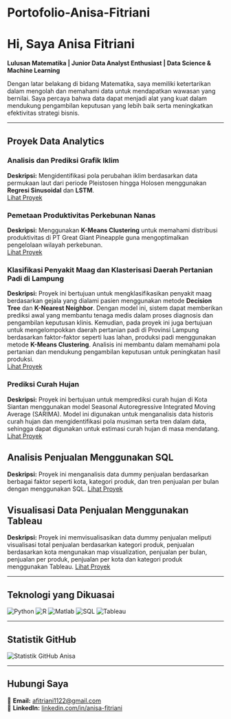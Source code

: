 # Portofolio-Anisa-Fitriani

# Hi, Saya Anisa Fitriani

**Lulusan Matematika | Junior Data Analyst Enthusiast | Data Science & Machine Learning**

Dengan latar belakang di bidang Matematika, saya memiliki ketertarikan dalam mengolah dan memahami data untuk mendapatkan wawasan yang bernilai. Saya percaya bahwa data dapat menjadi alat yang kuat dalam mendukung pengambilan keputusan yang lebih baik serta meningkatkan efektivitas strategi bisnis.

---

## Proyek Data Analytics

### **Analisis dan Prediksi Grafik Iklim**
**Deskripsi:** Mengidentifikasi pola perubahan iklim berdasarkan data permukaan laut dari periode Pleistosen hingga Holosen menggunakan **Regresi Sinusoidal** dan **LSTM**.  
[Lihat Proyek](https://github.com/anisafitriani1122/Tugas-Akhir)

### **Pemetaan Produktivitas Perkebunan Nanas**
**Deskripsi:** Menggunakan **K-Means Clustering** untuk memahami distribusi produktivitas di PT Great Giant Pineapple guna mengoptimalkan pengelolaan wilayah perkebunan.  
[Lihat Proyek](https://github.com/anisafitriani1122/Proyek-Kerja-Praktik)

### **Klasifikasi Penyakit Maag dan Klasterisasi Daerah Pertanian Padi di Lampung**
**Deskripsi:** Proyek ini bertujuan untuk mengklasifikasikan penyakit maag berdasarkan gejala yang dialami pasien menggunakan metode **Decision Tree** dan **K-Nearest Neighbor**. Dengan model ini, sistem dapat memberikan prediksi awal yang membantu tenaga medis dalam proses diagnosis dan pengambilan keputusan klinis. Kemudian, pada proyek ini juga bertujuan untuk mengelompokkan daerah pertanian padi di Provinsi Lampung berdasarkan faktor-faktor seperti luas lahan, produksi padi menggunakan metode **K-Means Clustering**. Analisis ini membantu dalam memahami pola pertanian dan mendukung pengambilan keputusan untuk peningkatan hasil produksi.  
[Lihat Proyek](https://github.com/anisafitriani1122/Proyek-Tugas-Besar_Pembelajaran-Mesin)

### **Prediksi Curah Hujan**
**Deskripsi:** Proyek ini bertujuan untuk memprediksi curah hujan di Kota Siantan menggunakan model Seasonal Autoregressive Integrated Moving Average (SARIMA). Model ini digunakan untuk menganalisis data historis curah hujan dan mengidentifikasi pola musiman serta tren dalam data, sehingga dapat digunakan untuk estimasi curah hujan di masa mendatang.
[Lihat Proyek](https://github.com/anisafitriani1122/Tugas-Besar_Analisis-Deret-Waktu)

## **Analisis Penjualan Menggunakan SQL**
**Deskripsi:** Proyek ini menganalisis data dummy penjualan berdasarkan berbagai faktor seperti kota, kategori produk, dan tren penjualan per bulan dengan menggunakan SQL.
[Lihat Proyek](https://www.db-fiddle.com/f/qdJQzy3P72pqQVp4iWWWXp/1)

## **Visualisasi Data Penjualan Menggunakan Tableau**
**Deskripsi:** Proyek ini memvisualisasikan data dummy penjualan meliputi visualisasi total penjualan berdasarkan kategori produk, penjualan berdasarkan kota mengunakan map visualization, penjualan per bulan, penjualan per produk, penjualan per kota dan kategori produk menggunakan Tableau.
[Lihat Proyek](https://public.tableau.com/views/VisualisasiDataPenjualan_17420678955920/Dashboard1?:language=en-US&publish=yes&:sid=&:redirect=auth&:display_count=n&:origin=viz_share_link)


---

## Teknologi yang Dikuasai

![Python](https://img.shields.io/badge/-Python-3776AB?logo=python&logoColor=white)
![R](https://img.shields.io/badge/-R-276DC3?logo=r&logoColor=white)
![Matlab](https://img.shields.io/badge/-Matlab-0076A8?logo=mathworks&logoColor=white)
![SQL](https://img.shields.io/badge/-SQL-4479A1?logo=postgresql&logoColor=white)
![Tableau](https://img.shields.io/badge/-Tableau-E97627?logo=tableau&logoColor=white)

---

## Statistik GitHub

![Statistik GitHub Anisa](https://github-readme-stats.vercel.app/api?username=anisafitriani1122&show_icons=true&theme=tokyonight)

---

## Hubungi Saya
📧 **Email:** afitriani1122@gmail.com  
🔗 **LinkedIn:** [linkedin.com/in/anisa-fitriani](https://linkedin.com/in/anisa-fitriani-12932428a)
